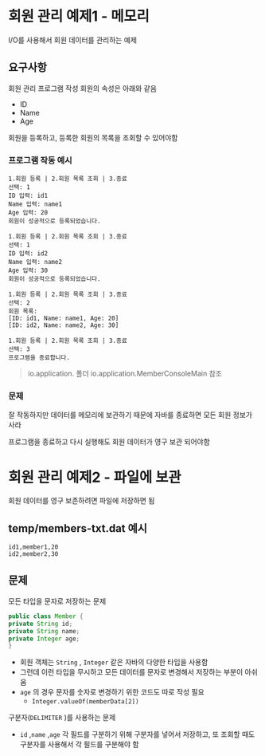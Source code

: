 # 회원 관리 예제1 - 메모리

I/O를 사용해서 회원 데이터를 관리하는 예제

## 요구사항

회원 관리 프로그램 작성
회원의 속성은 아래와 같음

- ID
- Name
- Age

회원을 등록하고, 등록한 회원의 목록을 조회할 수 있어야함

### 프로그램 작동 예시

```
1.회원 등록 | 2.회원 목록 조회 | 3.종료
선택: 1
ID 입력: id1
Name 입력: name1
Age 입력: 20
회원이 성공적으로 등록되었습니다.

1.회원 등록 | 2.회원 목록 조회 | 3.종료
선택: 1
ID 입력: id2
Name 입력: name2
Age 입력: 30
회원이 성공적으로 등록되었습니다.

1.회원 등록 | 2.회원 목록 조회 | 3.종료
선택: 2
회원 목록:
[ID: id1, Name: name1, Age: 20]
[ID: id2, Name: name2, Age: 30]

1.회원 등록 | 2.회원 목록 조회 | 3.종료
선택: 3
프로그램을 종료합니다.
```

> io.application. 폴더
> io.application.MemberConsoleMain 참조

### 문제

잘 작동하지만 데이터를 메모리에 보관하기 때문에 자바를 종료하면 모든 회원 정보가 사라

프로그램을 종료하고 다시 실행해도 회원 데이터가 영구 보관 되어야함

# 회원 관리 예제2 - 파일에 보관

회원 데이터를 영구 보존하려면 파일에 저장하면 됨

## temp/members-txt.dat 예시

```
id1,member1,20
id2,member2,30
```

## 문제

모든 타입을 문자로 저장하는 문제

```java
public class Member {
private String id;
private String name;
private Integer age;
}
```

- 회원 객체는 `String` , `Integer` 같은 자바의 다양한 타입을 사용함
- 그런데 이런 타입을 무시하고 모든 데이터를 문자로 변경해서 저장하는 부분이 아쉬움
- `age` 의 경우 문자를 숫자로 변경하기 위한 코드도 따로 작성 필요
  - `Integer.valueOf(memberData[2])`

구분자(`DELIMITER` )를 사용하는 문제

- `id` ,`name` ,`age` 각 필드를 구분하기 위해 구분자를 넣어서 저장하고, 또 조회할 때도 구분자를 사용해서 각 필드를 구분해야 함

